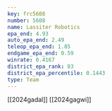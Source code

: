 ```yaml
---
key: frc5608
number: 5608
name: Lassiter Robotics
epa_end: 4.93
auto_epa_end: 2.49
teleop_epa_end: 1.85
endgame_epa_end: 0.59
winrate: 0.4167
district_epa_rank: 83
district_epa_percentile: 0.1443
type: Team
---
```

[[2024gadal]]
[[2024gagwi]]
